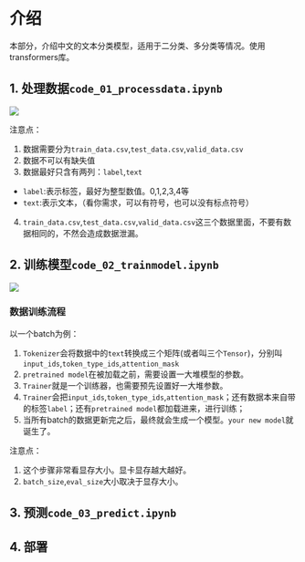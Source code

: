 # 介绍
本部分，介绍中文的文本分类模型，适用于二分类、多分类等情况。使用transformers库。

## 1. 处理数据`code_01_processdata.ipynb`
<img src="https://github.com/yuanzhoulvpi2017/zero_nlp/raw/main/images/%E6%96%87%E6%9C%AC%E5%88%86%E7%B1%BB.002.png"/>

注意点：
1. 数据需要分为`train_data.csv`,`test_data.csv`,`valid_data.csv`
2. 数据不可以有缺失值
3. 数据最好只含有两列：`label`,`text`
 - `label`:表示标签，最好为整型数值。0,1,2,3,4等
 - `text`:表示文本，（看你需求，可以有符号，也可以没有标点符号）
4. `train_data.csv`,`test_data.csv`,`valid_data.csv`这三个数据里面，不要有数据相同的，不然会造成数据泄漏。


## 2. 训练模型`code_02_trainmodel.ipynb`
<img src="https://github.com/yuanzhoulvpi2017/zero_nlp/raw/main/images/%E6%96%87%E6%9C%AC%E5%88%86%E7%B1%BB.003.png"/>

### 数据训练流程
以一个batch为例：
1. `Tokenizer`会将数据中的`text`转换成三个矩阵(或者叫三个`Tensor`)，分别叫`input_ids`,`token_type_ids`,`attention_mask`
2. `pretrained model`在被加载之前，需要设置一大堆模型的参数。
3. `Trainer`就是一个训练器，也需要预先设置好一大堆参数。
4. `Trainer`会把`input_ids`,`token_type_ids`,`attention_mask`；还有数据本来自带的标签`label`；还有`pretrained model`都加载进来，进行训练；
5. 当所有batch的数据更新完之后，最终就会生成一个模型。`your new model`就诞生了。


注意点：
1. 这个步骤非常看显存大小。显卡显存越大越好。
2. `batch_size`,`eval_size`大小取决于显存大小。

## 3. 预测`code_03_predict.ipynb`

## 4. 部署